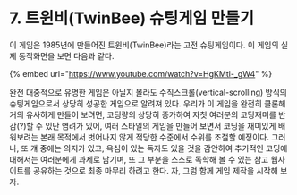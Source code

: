 # 7. 트윈비(TwinBee) 슈팅게임 만들기

이 게임은 1985년에 만들어진 트윈비(TwinBee)라는 고전 슈팅게임이다. 이 게임의 실제 동작화면을 보면 다음과 같다.

{% embed url="https://www.youtube.com/watch?v=HgKMtl-_gW4" %}

완전 대중적으로 유명한 게임은 아닐지 몰라도 수직스크롤(vertical-scrolling) 방식의 슈팅게임으로서 상당히 성공한 게임으로 알려져 있다. 우리가 이 게임을 완전히 클론해 거의 유사하게 만들어 보려면, 코딩량의 상당히 증가하여 자칫 여러분의 코딩재미를 반감(?)할 수 있단 염려가 있어,  여러 스타일의 게임을 만들어 보면서 코딩을 재미있게 배워보려는 본래 목적에서 벗어나지 않게 적당한 수준에서 수위를 조절할 예정이다. 그러나, 또 걔 중에는 의지가 있고, 욕심이 있는 독자도 있을 것을 감안하여 추가적인 코딩에 대해서는 여러분에게 과제로 남기며, 또 그 부분을 스스로 독학해 볼 수 있는 참고 웹사이트를 공유하는 것으로 최종 마무리 하려고 한다. 자, 그럼 함께 게임 제작을 시작해 보자.
